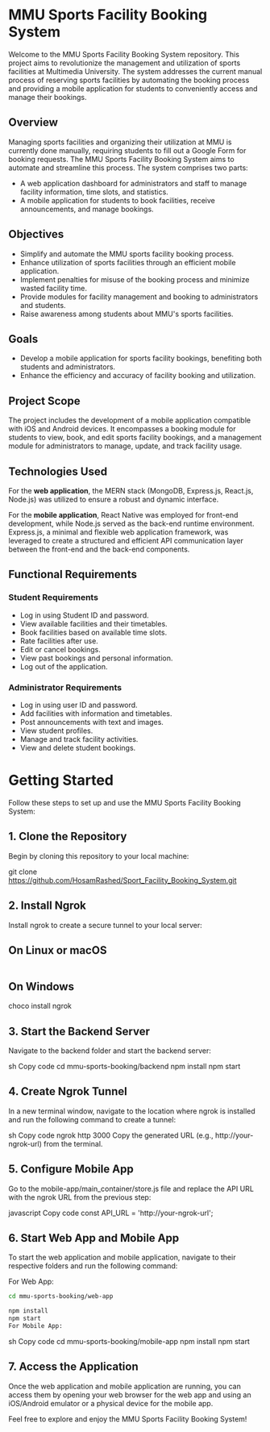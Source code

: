 # MMU Sports Facility Booking System

Welcome to the MMU Sports Facility Booking System repository. This project aims to revolutionize the management and utilization of sports facilities at Multimedia University. The system addresses the current manual process of reserving sports facilities by automating the booking process and providing a mobile application for students to conveniently access and manage their bookings.

## Overview

Managing sports facilities and organizing their utilization at MMU is currently done manually, requiring students to fill out a Google Form for booking requests. The MMU Sports Facility Booking System aims to automate and streamline this process. The system comprises two parts:
- A web application dashboard for administrators and staff to manage facility information, time slots, and statistics.
- A mobile application for students to book facilities, receive announcements, and manage bookings.

## Objectives

- Simplify and automate the MMU sports facility booking process.
- Enhance utilization of sports facilities through an efficient mobile application.
- Implement penalties for misuse of the booking process and minimize wasted facility time.
- Provide modules for facility management and booking to administrators and students.
- Raise awareness among students about MMU's sports facilities.

## Goals

- Develop a mobile application for sports facility bookings, benefiting both students and administrators.
- Enhance the efficiency and accuracy of facility booking and utilization.

## Project Scope

The project includes the development of a mobile application compatible with iOS and Android devices. It encompasses a booking module for students to view, book, and edit sports facility bookings, and a management module for administrators to manage, update, and track facility usage.

## Technologies Used

For the **web application**, the MERN stack (MongoDB, Express.js, React.js, Node.js) was utilized to ensure a robust and dynamic interface.

For the **mobile application**, React Native was employed for front-end development, while Node.js served as the back-end runtime environment. Express.js, a minimal and flexible web application framework, was leveraged to create a structured and efficient API communication layer between the front-end and the back-end components.

## Functional Requirements

### Student Requirements

- Log in using Student ID and password.
- View available facilities and their timetables.
- Book facilities based on available time slots.
- Rate facilities after use.
- Edit or cancel bookings.
- View past bookings and personal information.
- Log out of the application.

### Administrator Requirements

- Log in using user ID and password.
- Add facilities with information and timetables.
- Post announcements with text and images.
- View student profiles.
- Manage and track facility activities.
- View and delete student bookings.

# Getting Started

Follow these steps to set up and use the MMU Sports Facility Booking System:

## 1. Clone the Repository

Begin by cloning this repository to your local machine:

git clone https://github.com/HosamRashed/Sport_Facility_Booking_System.git

## 2. Install Ngrok
Install ngrok to create a secure tunnel to your local server:

## On Linux or macOS
```sh brew install ngrok
```
## On Windows
choco install ngrok

## 3. Start the Backend Server
Navigate to the backend folder and start the backend server:

sh
Copy code
cd mmu-sports-booking/backend
npm install
npm start
## 4. Create Ngrok Tunnel
In a new terminal window, navigate to the location where ngrok is installed and run the following command to create a tunnel:

sh
Copy code
ngrok http 3000
Copy the generated URL (e.g., http://your-ngrok-url) from the terminal.

## 5. Configure Mobile App
Go to the mobile-app/main_container/store.js file and replace the API URL with the ngrok URL from the previous step:

javascript
Copy code
const API_URL = 'http://your-ngrok-url';
## 6. Start Web App and Mobile App
To start the web application and mobile application, navigate to their respective folders and run the following command:

For Web App:

```sh
cd mmu-sports-booking/web-app
```
```sh
npm install
npm start
For Mobile App:

```
sh
Copy code
cd mmu-sports-booking/mobile-app
npm install
npm start
## 7. Access the Application
Once the web application and mobile application are running, you can access them by opening your web browser for the web app and using an iOS/Android emulator or a physical device for the mobile app.

Feel free to explore and enjoy the MMU Sports Facility Booking System!

